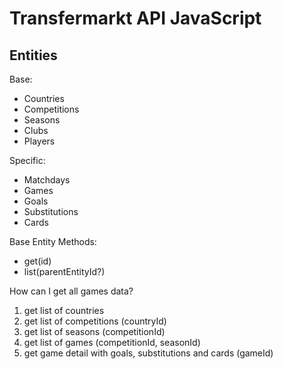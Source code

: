 Transfermarkt API JavaScript
============================

## Entities

Base:
* Countries
* Competitions
* Seasons
* Clubs
* Players

Specific:
* Matchdays
* Games
* Goals
* Substitutions
* Cards

Base Entity Methods:
* get(id)
* list(parentEntityId?)

How can I get all games data?
1. get list of countries
2. get list of competitions (countryId)
3. get list of seasons (competitionId)
4. get list of games (competitionId, seasonId)
5. get game detail with goals, substitutions and cards (gameId)
